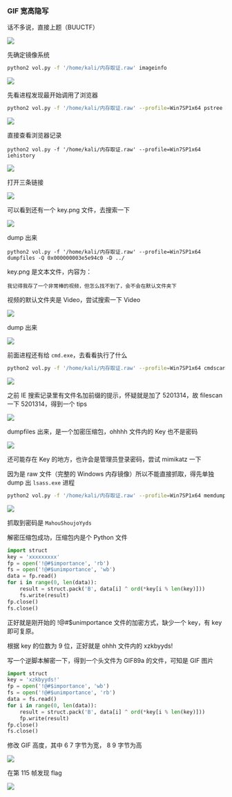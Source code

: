 ### GIF 宽高隐写

话不多说，直接上题（BUUCTF）

![](https://pic1.imgdb.cn/item/68760a1758cb8da5c8b1e915.png)

先确定镜像系统

```sh
python2 vol.py -f '/home/kali/内存取证.raw' imageinfo
```

![](https://pic1.imgdb.cn/item/68760b0558cb8da5c8b1f47f.png)

先看进程发现最开始调用了浏览器

```sh
python2 vol.py -f '/home/kali/内存取证.raw' --profile=Win7SP1x64 pstree
```

![](https://pic1.imgdb.cn/item/68760b5c58cb8da5c8b1f6d9.png)

直接查看浏览器记录

```
python2 vol.py -f '/home/kali/内存取证.raw' --profile=Win7SP1x64 iehistory
```

![](https://pic1.imgdb.cn/item/68760ad558cb8da5c8b1f233.png)

打开三条链接

![](https://pic1.imgdb.cn/item/68760c9658cb8da5c8b20071.png)

可以看到还有一个 key.png 文件，去搜索一下

![](https://pic1.imgdb.cn/item/68760d6458cb8da5c8b206e0.png)

dump 出来

```
python2 vol.py -f '/home/kali/内存取证.raw' --profile=Win7SP1x64 dumpfiles -Q 0x000000003e5e94c0 -D ../
```

key.png 是文本文件，内容为：

```
我记得我存了一个非常棒的视频，但怎么找不到了，会不会在默认文件夹下
```

视频的默认文件夹是 Video，尝试搜索一下 Video

![](https://pic1.imgdb.cn/item/68762c9058cb8da5c8b343b1.png)

dump 出来

![](https://pic1.imgdb.cn/item/687632ea58cb8da5c8b37bca.png)

前面进程还有给 `cmd.exe`，去看看执行了什么

```sh
python2 vol.py -f '/home/kali/内存取证.raw' --profile=Win7SP1x64 cmdscan
```

![](https://pic1.imgdb.cn/item/6876332358cb8da5c8b37d4e.png)

之前 IE 搜索记录里有文件名加前缀的提示，怀疑就是加了 5201314，故 filescan 一下 5201314，得到一个 tips

![](https://pic1.imgdb.cn/item/6876339758cb8da5c8b38095.png)

dumpfiles 出来，是一个加密压缩包，ohhhh 文件内的 Key 也不是密码

![](https://pic1.imgdb.cn/item/6876343558cb8da5c8b38559.png)

还可能存在 Key 的地方，也许会是管理员登录密码，尝试 mimikatz 一下

因为是 raw 文件（完整的 Windows 内存镜像）所以不能直接抓取，得先单独 dump 出 `lsass.exe` 进程

```sh
python2 vol.py -f '/home/kali/内存取证.raw' --profile=Win7SP1x64 memdump -p 500 -D ../
```

![](https://pic1.imgdb.cn/item/6876366558cb8da5c8b391af.png)

抓取到密码是 `MahouShoujoYyds`

解密压缩包成功，压缩包内是个 Python 文件

```python
import struct
key = 'xxxxxxxxx'
fp = open('!@#$importance', 'rb')
fs = open('!@#$unimportance', 'wb')
data = fp.read()
for i in range(0, len(data)):
    result = struct.pack('B', data[i] ^ ord(*key[i % len(key)]))
    fs.write(result)
fp.close()
fs.close()
```

正好就是刚开始的 !@#$unimportance 文件的加密方式，缺少一个 key，有 key 即可复原。

根据 key 的位数为 9 位，正好就是 ohhh 文件内的 xzkbyyds!

写一个逆脚本解密一下，得到一个头文件为 GIF89a 的文件，可知是 GIF 图片

```python
import struct
key = 'xzkbyyds!'
fp = open('!@#$importance', 'wb')
fs = open('!@#$unimportance', 'rb')
data = fs.read()
for i in range(0, len(data)):
    result = struct.pack('B', data[i] ^ ord(*key[i % len(key)]))
    fp.write(result)
fp.close()
fs.close()
```

修改 GIF 高度，其中 6 7 字节为宽， 8 9 字节为高

![](https://pic1.imgdb.cn/item/68763a9f58cb8da5c8b3bed6.png)

在第 115 帧发现 flag

![](https://pic1.imgdb.cn/item/68763ac258cb8da5c8b3c091.png)